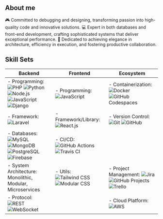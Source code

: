 ## About me

🎮 Committed to debugging and designing, transforming passion into high-quality code and innovative solutions.
💻 Expert in both databases and front-end development, crafting sophisticated systems that deliver exceptional performance.
🌌 Dedicated to achieving elegance in architecture, efficiency in execution, and fostering productive collaboration.

## Skill Sets

| Backend                                                   | Frontend                                                   | Ecosystem                                                                                                   |
|-----------------------------------------------------------|------------------------------------------------------------|-------------------------------------------------------------------------------------------------------------|
| - Programming: ![PHP](https://img.shields.io/badge/-PHP-777BB4?style=flat-square&logo=php&logoColor=white) ![Python](https://img.shields.io/badge/-Python-3776AB?style=flat-square&logo=python&logoColor=white) ![Node.js](https://img.shields.io/badge/-Node.js-339933?style=flat-square&logo=node.js&logoColor=white) ![JavaScript](https://img.shields.io/badge/-JavaScript-F7DF1E?style=flat-square&logo=javascript&logoColor=black) ![Django](https://img.shields.io/badge/-Django-092E20?style=flat-square&logo=django&logoColor=white) | - Programming: ![JavaScript](https://img.shields.io/badge/-JavaScript-F7DF1E?style=flat-square&logo=javascript&logoColor=black) | - Containerization: ![Docker](https://img.shields.io/badge/-Docker-2496ED?style=flat-square&logo=docker&logoColor=white) ![GitHub Codespaces](https://img.shields.io/badge/-GitHub%20Codespaces-007ACC?style=flat-square&logo=github&logoColor=white) |
| - Framework: ![Laravel](https://img.shields.io/badge/-Laravel-FF2D20?style=flat-square&logo=laravel&logoColor=white) | - Framework/Library: ![React.js](https://img.shields.io/badge/-React.js-61DAFB?style=flat-square&logo=react&logoColor=white)| - Version Control: ![Git](https://img.shields.io/badge/-Git-F05032?style=flat-square&logo=git&logoColor=white) ![GitHub](https://img.shields.io/badge/-GitHub-181717?style=flat-square&logo=github&logoColor=white) |
| - Databases: ![MySQL](https://img.shields.io/badge/-MySQL-4479A1?style=flat-square&logo=mysql&logoColor=white) ![MongoDB](https://img.shields.io/badge/-MongoDB-47A248?style=flat-square&logo=mongodb&logoColor=white) ![PostgreSQL](https://img.shields.io/badge/-PostgreSQL-336791?style=flat-square&logo=postgresql&logoColor=white) ![Firebase](https://img.shields.io/badge/-Firebase-FFCA28?style=flat-square&logo=firebase&logoColor=black) | - CI/CD: ![GitHub Actions](https://img.shields.io/badge/-GitHub%20Actions-2088FF?style=flat-square&logo=github-actions&logoColor=white) ![Travis CI](https://img.shields.io/badge/-Travis%20CI-3EAAAF?style=flat-square&logo=travis-ci&logoColor=white) |
| - System Architecture: Monolithic, Modular, Microservices  | - Utils: ![Tailwind CSS](https://img.shields.io/badge/-Tailwind%20CSS-38B2AC?style=flat-square&logo=tailwind-css&logoColor=white) ![Modular CSS](https://img.shields.io/badge/-Modular%20CSS-1E90FF?style=flat-square&logo=css3&logoColor=white) | - Project Management: ![Jira](https://img.shields.io/badge/-Jira-0052CC?style=flat-square&logo=jira&logoColor=white) ![GitHub Projects](https://img.shields.io/badge/-GitHub%20Projects-181717?style=flat-square&logo=github&logoColor=white) ![Trello](https://img.shields.io/badge/-Trello-0079BF?style=flat-square&logo=trello&logoColor=white) |
| - Protocol: ![REST](https://img.shields.io/badge/-REST-FF5733?style=flat-square) ![WebSocket](https://img.shields.io/badge/-WebSocket-4B32C3?style=flat-square) | | - Cloud Platform: ![AWS](https://img.shields.io/badge/-AWS-232F3E?style=flat-square&logo=amazon-aws&logoColor=white) |
